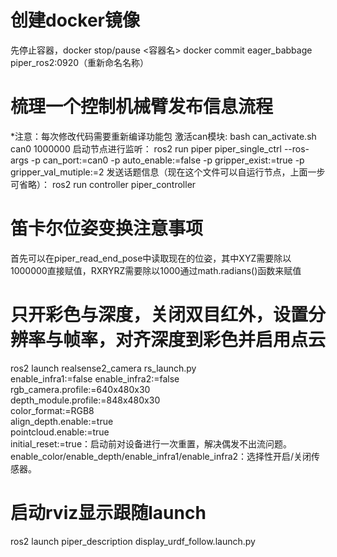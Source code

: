 # 创建docker镜像
先停止容器，docker stop/pause <容器名>
docker commit eager_babbage piper_ros2:0920（重新命名名称）

# 梳理一个控制机械臂发布信息流程
*注意：每次修改代码需要重新编译功能包
激活can模块:
bash can_activate.sh can0 1000000
启动节点进行监听：
ros2 run piper piper_single_ctrl --ros-args -p can_port:=can0 -p auto_enable:=false -p gripper_exist:=true -p gripper_val_mutiple:=2
发送话题信息（现在这个文件可以自运行节点，上面一步可省略）：
ros2 run controller piper_controller

# 笛卡尔位姿变换注意事项
首先可以在piper_read_end_pose中读取现在的位姿，其中XYZ需要除以1000000直接赋值，RXRYRZ需要除以1000通过math.radians()函数来赋值

# 只开彩色与深度，关闭双目红外，设置分辨率与帧率，对齐深度到彩色并启用点云
ros2 launch realsense2_camera rs_launch.py \
  enable_infra1:=false enable_infra2:=false \
  rgb_camera.profile:=640x480x30 \
  depth_module.profile:=848x480x30 \
  color_format:=RGB8 \
  align_depth.enable:=true \
  pointcloud.enable:=true \
initial_reset:=true：启动前对设备进行一次重置，解决偶发不出流问题。
enable_color/enable_depth/enable_infra1/enable_infra2：选择性开启/关闭传感器。

# 启动rviz显示跟随launch
ros2 launch piper_description display_urdf_follow.launch.py


